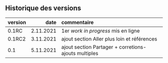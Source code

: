 ## Historique des versions

| version | date      | commentaire                                          |
|:------- | ---------:|:---------------------------------------------------- |
| 0.1RC   | 2.11.2021 | 1er *work in progress* mis en ligne                  |
| 0.1RC2  | 3.11.2021 | ajout section Aller plus loin et références          |
| 0.1     | 5.11.2021 | ajout section Partager + corretions-ajouts multiples |
